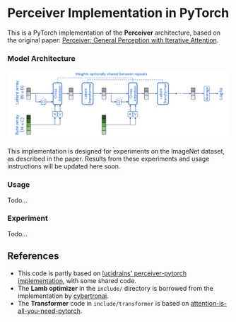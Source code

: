 # Perceiver Implementation in PyTorch

This is a PyTorch implementation of the **Perceiver** architecture, based on the original paper: [Perceiver: General Perception with Iterative Attention](https://arxiv.org/abs/2103.03206).

### Model Architecture
![Model Architecture](<images/Screenshot from 2024-10-24 07-50-14.png>)

This implementation is designed for experiments on the ImageNet dataset, as described in the paper. Results from these experiments and usage instructions will be updated here soon.

### Usage
Todo...

### Experiment
Todo...

## References
- This code is partly based on [lucidrains' perceiver-pytorch implementation](https://github.com/lucidrains/perceiver-pytorch), with some shared code.
- The **Lamb optimizer** in the `include/` directory is borrowed from the implementation by [cybertronai](https://github.com/cybertronai/pytorch-lamb).
- The **Transformer** code in `include/transformer` is based on [attention-is-all-you-need-pytorch](https://github.com/jadore801120/attention-is-all-you-need-pytorch).

